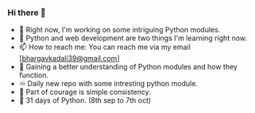 ### Hi there 👋
- 🔭 Right now, I'm working on some intriguing Python modules.
- 🌱 Python and web development are two things I'm learning right now.
- 📫 How to reach me: You can reach me via my email [bhargavkadali39@gmail.com]
- 🌹  Gaining a better understanding of Python modules and how they function.
- ♾  Daily new repo with some intresting python module.
- 💪 Part of courage is simple consistency.
- 📆 31 days of Python. (8th sep to 7th oct)
<!--
**BhargavKadali39/BhargavKadali39** is a ✨ _special_ ✨ repository because its `README.md` (this file) appears on your GitHub profile.

Here are some ideas to get you started:

- 🔭 I’m currently working on ...
- 🌱 I’m currently learning ...
- 👯 I’m looking to collaborate on ...
- 🤔 I’m looking for help with ...
- 💬 Ask me about ...
- 📫 How to reach me: ...
- 😄 Pronouns: ...
- ⚡ Fun fact: ...
-->

